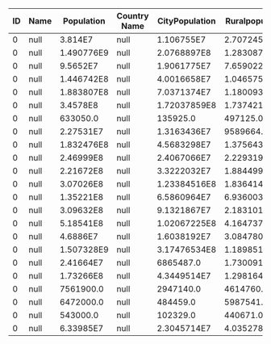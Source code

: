 | ID |  Name | Population | Country Name | CityPopulation | Ruralpopulation | 
| --- | --- | --- | --- |  --- | --- | 
| 0 | null | 3.814E7 | null |  1.106755E7 | 2.707245E7 | 
| 0 | null | 1.490776E9 | null |  2.0768897E8 | 1.28308703E9 | 
| 0 | null | 9.5652E7 | null |  1.9061775E7 | 7.6590225E7 | 
| 0 | null | 1.446742E8 | null |  4.0016658E7 | 1.04657542E8 | 
| 0 | null | 1.883807E8 | null |  7.0371374E7 | 1.18009326E8 | 
| 0 | null | 3.4578E8 | null |  1.72037859E8 | 1.73742141E8 | 
| 0 | null | 633050.0 | null |  135925.0 | 497125.0 | 
| 0 | null | 2.27531E7 | null |  1.3163436E7 | 9589664.0 | 
| 0 | null | 1.832476E8 | null |  4.5683298E7 | 1.37564302E8 | 
| 0 | null | 2.46999E8 | null |  2.4067066E7 | 2.22931934E8 | 
| 0 | null | 2.21672E8 | null |  3.3222032E7 | 1.88449968E8 | 
| 0 | null | 3.07026E8 | null |  1.23384516E8 | 1.83641484E8 | 
| 0 | null | 1.35221E8 | null |  6.5860964E7 | 6.9360036E7 | 
| 0 | null | 3.09632E8 | null |  9.1321867E7 | 2.18310133E8 | 
| 0 | null | 5.18541E8 | null |  1.02067225E8 | 4.16473775E8 | 
| 0 | null | 4.6886E7 | null |  1.6038192E7 | 3.0847808E7 | 
| 0 | null | 1.507328E9 | null |  3.17476534E8 | 1.189851466E9 | 
| 0 | null | 2.41664E7 | null |  6865487.0 | 1.7300913E7 | 
| 0 | null | 1.73266E8 | null |  4.3449514E7 | 1.29816486E8 | 
| 0 | null | 7561900.0 | null |  2947140.0 | 4614760.0 | 
| 0 | null | 6472000.0 | null |  484459.0 | 5987541.0 | 
| 0 | null | 543000.0 | null |  102329.0 | 440671.0 | 
| 0 | null | 6.33985E7 | null |  2.3045714E7 | 4.0352786E7 | 

